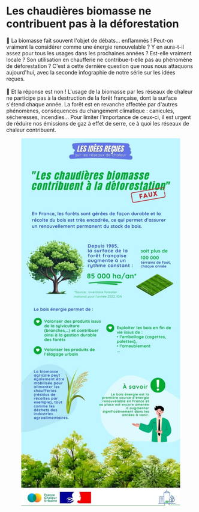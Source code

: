 # Les chaudières biomasse ne contribuent pas à la déforestation

🌿 La biomasse fait souvent l'objet de débats... enflammés ! Peut-on vraiment la considérer comme une énergie renouvelable ? Y en aura-t-il assez pour tous les usages dans les prochaines années ? Est-elle vraiment locale ? Son utilisation en chaufferie ne contribue-t-elle pas au phénomène de déforestation ? C'est à cette dernière question que nous nous attaquons aujourd'hui, avec la seconde infographie de notre série sur les idées reçues.\
\
🌳 Et la réponse est non ! L'usage de la biomasse par les réseaux de chaleur ne participe pas à la destruction de la forêt française, dont la surface s'étend chaque année. La forêt est en revanche affectée par d'autres phénomènes, conséquences du changement climatique : canicules, sécheresses, incendies... Pour limiter l'importance de ceux-ci, il est urgent de réduire nos émissions de gaz à effet de serre, ce à quoi les réseaux de chaleur contribuent.

<figure><img src=".gitbook/assets/2.jpg" alt=""><figcaption></figcaption></figure>
